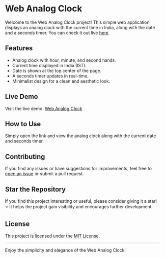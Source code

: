 # Web Analog Clock

Welcome to the Web Analog Clock project! This simple web application displays an analog clock with the current time in India, along with the date and a seconds timer. You can check it out live [here](https://subhoshreep.github.io/WebAnalogClock.github.io/).

## Features

- Analog clock with hour, minute, and second hands.
- Current time displayed in India (IST).
- Date is shown at the top center of the page.
- A seconds timer updates in real-time.
- Minimalist design for a clean and aesthetic look.

## Live Demo

Visit the live demo: [Web Analog Clock](https://subhoshreep.github.io/WebAnalogClock.github.io/)

## How to Use

Simply open the link and view the analog clock along with the current date and seconds timer.

## Contributing

If you find any issues or have suggestions for improvements, feel free to [open an issue](https://github.com/subhoshreep/WebAnalogClock/issues) or submit a pull request.

## Star the Repository

If you find this project interesting or useful, please consider giving it a star! ⭐ It helps the project gain visibility and encourages further development.

## License

This project is licensed under the [MIT License](LICENSE).

---

Enjoy the simplicity and elegance of the Web Analog Clock!
